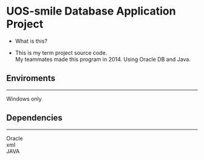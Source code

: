 # UOS-smile Database Application Project
* What is this?  
- This is my term project source code.  
My teammates made this program in 2014.  Using Oracle DB and Java.  
## Enviroments
---------------
Windows only  

## Dependencies
---------------
Oracle  
xml  
JAVA  



